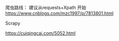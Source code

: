 爬虫路线：
建议从requests+Xpath 开始
https://www.cnblogs.com/mzc1997/p/7813801.html

Scrapy

https://cuiqingcai.com/5052.html